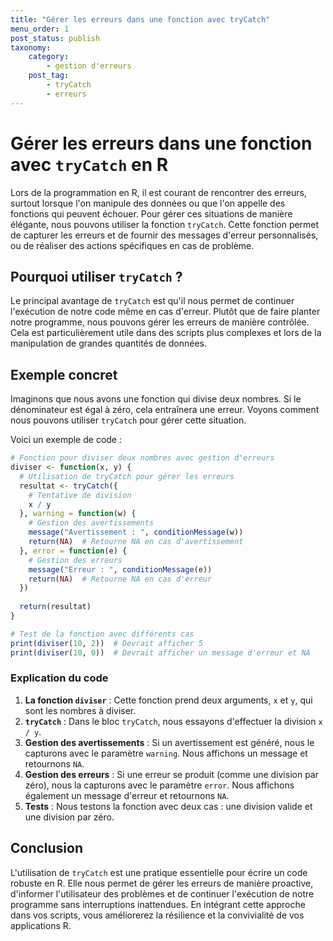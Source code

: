 ```yaml
---
title: "Gérer les erreurs dans une fonction avec tryCatch"
menu_order: 1
post_status: publish
taxonomy:
    category:
        - gestion d'erreurs
    post_tag:
        - tryCatch
        - erreurs
---
```


# Gérer les erreurs dans une fonction avec `tryCatch` en R

Lors de la programmation en R, il est courant de rencontrer des erreurs, surtout lorsque l'on manipule des données ou que l'on appelle des fonctions qui peuvent échouer. Pour gérer ces situations de manière élégante, nous pouvons utiliser la fonction `tryCatch`. Cette fonction permet de capturer les erreurs et de fournir des messages d'erreur personnalisés, ou de réaliser des actions spécifiques en cas de problème.

## Pourquoi utiliser `tryCatch` ?

Le principal avantage de `tryCatch` est qu'il nous permet de continuer l'exécution de notre code même en cas d'erreur. Plutôt que de faire planter notre programme, nous pouvons gérer les erreurs de manière contrôlée. Cela est particulièrement utile dans des scripts plus complexes et lors de la manipulation de grandes quantités de données.

## Exemple concret

Imaginons que nous avons une fonction qui divise deux nombres. Si le dénominateur est égal à zéro, cela entraînera une erreur. Voyons comment nous pouvons utiliser `tryCatch` pour gérer cette situation.

Voici un exemple de code :

```r
# Fonction pour diviser deux nombres avec gestion d'erreurs
diviser <- function(x, y) {
  # Utilisation de tryCatch pour gérer les erreurs
  resultat <- tryCatch({
    # Tentative de division
    x / y
  }, warning = function(w) {
    # Gestion des avertissements
    message("Avertissement : ", conditionMessage(w))
    return(NA)  # Retourne NA en cas d'avertissement
  }, error = function(e) {
    # Gestion des erreurs
    message("Erreur : ", conditionMessage(e))
    return(NA)  # Retourne NA en cas d'erreur
  })
  
  return(resultat)
}

# Test de la fonction avec différents cas
print(diviser(10, 2))  # Devrait afficher 5
print(diviser(10, 0))  # Devrait afficher un message d'erreur et NA
```

### Explication du code

1. **La fonction `diviser`** : Cette fonction prend deux arguments, `x` et `y`, qui sont les nombres à diviser.
2. **`tryCatch`** : Dans le bloc `tryCatch`, nous essayons d'effectuer la division `x / y`.
3. **Gestion des avertissements** : Si un avertissement est généré, nous le capturons avec le paramètre `warning`. Nous affichons un message et retournons `NA`.
4. **Gestion des erreurs** : Si une erreur se produit (comme une division par zéro), nous la capturons avec le paramètre `error`. Nous affichons également un message d'erreur et retournons `NA`.
5. **Tests** : Nous testons la fonction avec deux cas : une division valide et une division par zéro.

## Conclusion

L'utilisation de `tryCatch` est une pratique essentielle pour écrire un code robuste en R. Elle nous permet de gérer les erreurs de manière proactive, d'informer l'utilisateur des problèmes et de continuer l'exécution de notre programme sans interruptions inattendues. En intégrant cette approche dans vos scripts, vous améliorerez la résilience et la convivialité de vos applications R.

